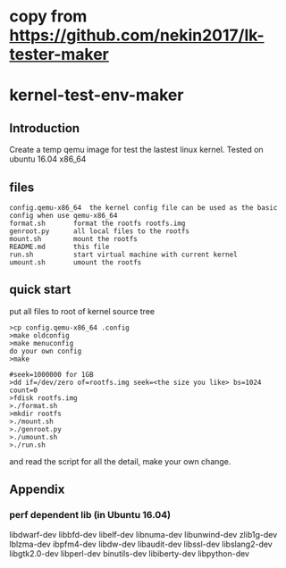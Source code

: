 copy from https://github.com/nekin2017/lk-tester-maker
======================================================

kernel-test-env-maker
=====================

Introduction
------------
Create a temp qemu image for test the lastest linux kernel.
Tested on ubuntu 16.04 x86_64


files
-----
```
config.qemu-x86_64	the kernel config file can be used as the basic config when use qemu-x86_64
format.sh		format the rootfs rootfs.img
genroot.py		all local files to the rootfs
mount.sh		mount the rootfs
README.md		this file
run.sh			start virtual machine with current kernel
umount.sh		umount the rootfs
```

quick start
-----------
put all files to root of kernel source tree
```
>cp config.qemu-x86_64 .config
>make oldconfig
>make menuconfig 
do your own config
>make

#seek=1000000 for 1GB 
>dd if=/dev/zero of=rootfs.img seek=<the size you like> bs=1024 count=0
>fdisk rootfs.img
>./format.sh
>mkdir rootfs
>./mount.sh
>./genroot.py
>./umount.sh
>./run.sh
```

and read the script for all the detail, make your own change.


Appendix
--------

### perf dependent lib (in Ubuntu 16.04) ###
libdwarf-dev libbfd-dev libelf-dev libnuma-dev libunwind-dev zlib1g-dev
lblzma-dev ibpfm4-dev libdw-dev libaudit-dev libssl-dev libslang2-dev
libgtk2.0-dev libperl-dev binutils-dev libiberty-dev libpython-dev
